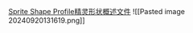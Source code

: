 [Sprite Shape Profile精灵形状概述文件](file:///D:/Obsidian%20Unity/Unity/Unity%E5%9B%9B%E9%83%A8%E6%9B%B2/Assets/Scripts/Unity%C2%B7%E6%A0%B8%E5%BF%83/2D%E7%9B%B8%E5%85%B3/Soriteshape/Lesson20_Sorite%20Shape%20Profile.cs)
![[Pasted image 20240920131619.png]]